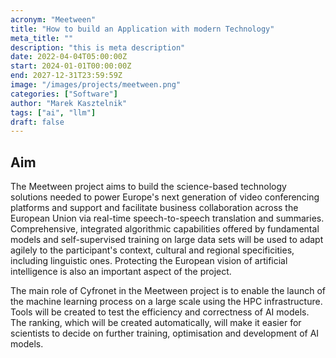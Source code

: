 ```yaml
---
acronym: "Meetween"
title: "How to build an Application with modern Technology"
meta_title: ""
description: "this is meta description"
date: 2022-04-04T05:00:00Z
start: 2024-01-01T00:00:00Z
end: 2027-12-31T23:59:59Z
image: "/images/projects/meetween.png"
categories: ["Software"]
author: "Marek Kasztelnik"
tags: ["ai", "llm"]
draft: false
---
```


## Aim
The Meetween project aims to build the science-based technology solutions needed to power Europe's next generation of video conferencing platforms and support and facilitate business collaboration across the European Union via real-time speech-to-speech translation and summaries. Comprehensive, integrated algorithmic capabilities offered by fundamental models and self-supervised training on large data sets will be used to adapt agilely to the participant's context, cultural and regional specificities, including linguistic ones. Protecting the European vision of artificial intelligence is also an important aspect of the project.

The main role of Cyfronet in the Meetween project is to enable the launch of the machine learning process on a large scale using the HPC infrastructure. Tools will be created to test the efficiency and correctness of AI models. The ranking, which will be created automatically, will make it easier for scientists to decide on further training, optimisation and development of AI models.
